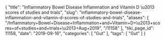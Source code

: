 {
    "title": "Inflammatory Bowel Disease Inflammation and Vitamin D \u2013 scores of studies and trials",
    "slug": "inflammatory-bowel-disease-inflammation-and-vitamin-d-scores-of-studies-and-trials",
    "aliases": [
        "/Inflammatory+Bowel+Disease+Inflammation+and+Vitamin+D+\u2013+scores+of+studies+and+trials+\u2013+Aug+2019",
        "/11158"
    ],
    "tiki_page_id": 11158,
    "date": "2019-09-16",
    "categories": [
        "Gut"
    ],
    "tags": [
        "Gut"
    ]
}